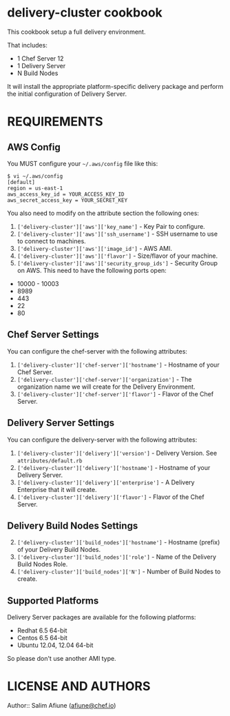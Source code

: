 delivery-cluster cookbook
===========

This cookbook setup a full delivery environment.

That includes:

* 1 Chef Server 12
* 1 Delivery Server
* N Build Nodes

It will install the appropriate platform-specific delivery package
and perform the initial configuration of Delivery Server.

REQUIREMENTS
============

AWS Config
----------
You MUST configure your `~/.aws/config` file like this:
```
$ vi ~/.aws/config
[default]
region = us-east-1
aws_access_key_id = YOUR_ACCESS_KEY_ID
aws_secret_access_key = YOUR_SECRET_KEY
```

You also need to modify on the attribute section the following ones:
1) `['delivery-cluster']['aws']['key_name']`            - Key Pair to configure.
2) `['delivery-cluster']['aws']['ssh_username']`        - SSH username to use to connect to machines.
4) `['delivery-cluster']['aws']['image_id']`            - AWS AMI.
5) `['delivery-cluster']['aws']['flavor']`              - Size/flavor of your machine.
3) `['delivery-cluster']['aws']['security_group_ids']`  - Security Group on AWS.
This need to have the following ports open:
* 10000 - 10003
* 8989
* 443
* 22
* 80

Chef Server Settings
----------
You can configure the chef-server with the following attributes:
1) `['delivery-cluster']['chef-server']['hostname']`     - Hostname of your Chef Server.
2) `['delivery-cluster']['chef-server']['organization']` - The organization name we will create for the Delivery Environment.
3) `['delivery-cluster']['chef-server']['flavor']`       - Flavor of the Chef Server.

Delivery Server Settings
----------
You can configure the delivery-server with the following attributes:
1) `['delivery-cluster']['delivery']['version']`    - Delivery Version. See `attributes/default.rb`
2) `['delivery-cluster']['delivery']['hostname']`   - Hostname of your Delivery Server.
3) `['delivery-cluster']['delivery']['enterprise']` - A Delivery Enterprise that it will create.
4) `['delivery-cluster']['delivery']['flavor']`     - Flavor of the Chef Server.

Delivery Build Nodes Settings
----------
2) `['delivery-cluster']['build_nodes']['hostname']` - Hostname (prefix) of your Delivery Build Nodes.
3) `['delivery-cluster']['build_nodes']['role']`     - Name of the Delivery Build Nodes Role.
3) `['delivery-cluster']['build_nodes']['N']`        - Number of Build Nodes to create.

Supported Platforms
----------------

Delivery Server packages are available for the following platforms:

* Redhat 6.5 64-bit
* Centos 6.5 64-bit
* Ubuntu 12.04, 12.04 64-bit

So please don't use another AMI type.

LICENSE AND AUTHORS
===================
Author:: Salim Afiune (<afiune@chef.io>)

